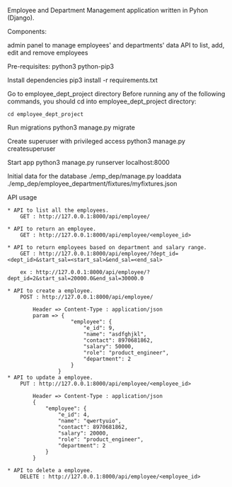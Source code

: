 Employee and Department Management application written in Pyhon (Django).

Components:

admin panel to manage employees' and departments' data
API to list, add, edit and remove employees

Pre-requisites:
    python3
    python-pip3

Install dependencies
    pip3 install -r requirements.txt

Go to employee_dept_project directory
    Before running any of the following commands, you should cd into employee_dept_project directory:

    cd employee_dept_project

Run migrations
    python3 manage.py migrate

Create superuser with privileged access
    python3 manage.py createsuperuser

Start app
    python3 manage.py runserver localhost:8000

Initial data for the database
    ./emp_dep/manage.py loaddata ./emp_dep/employee_department/fixtures/myfixtures.json

API usage

    * API to list all the employees.
        GET : http://127.0.0.1:8000/api/employee/

    * API to return an employee.
        GET : http://127.0.0.1:8000/api/employee/<employee_id>
    
    * API to return employees based on department and salary range.
        GET : http://127.0.0.1:8000/api/employee/?dept_id=<dept_id>&start_sal=<start_sal>&end_sal=<end_sal>

        ex : http://127.0.0.1:8000/api/employee/?dept_id=2&start_sal=20000.0&end_sal=30000.0
    
    * API to create a employee.
        POST : http://127.0.0.1:8000/api/employee/

            Header => Content-Type : application/json
            param => {
                        "employee": {
                            "e_id": 9,
                            "name": "asdfghjkl",
                            "contact": 8970681862,
                            "salary": 50000,
                            "role": "product_engineer",
                            "department": 2
                        }
                    }
    * API to update a employee.
        PUT : http://127.0.0.1:8000/api/employee/<employee_id>

            Header => Content-Type : application/json
            {
                "employee": {
                    "e_id": 4,
                    "name": "qwertyuio",
                    "contact": 8970681862,
                    "salary": 20000,
                    "role": "product_engineer",
                    "department": 2
                }
            }

    * API to delete a employee.
        DELETE : http://127.0.0.1:8000/api/employee/<employee_id>
